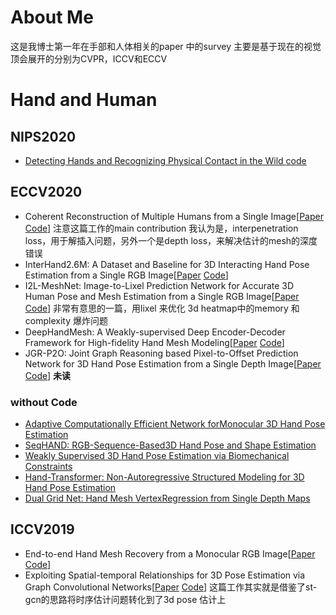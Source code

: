 # About Me
这是我博士第一年在手部和人体相关的paper 中的survey 主要是基于现在的视觉顶会展开的分别为CVPR，ICCV和ECCV

# Hand and Human

## NIPS2020 
- [Detecting Hands and Recognizing Physical Contact in the Wild ](https://proceedings.neurips.cc//paper/2020/file/595373f017b659cb7743291e920a8857-Paper.pdf) [code](https://github.com/cvlab-stonybrook/ContactHands)

## ECCV2020
- Coherent Reconstruction of Multiple Humans from a Single Image\[[Paper](https://arxiv.org/pdf/2006.08586.pdf) [Code](https://github.com/JiangWenPL/multiperson)\]   注意这篇工作的main contribution 我认为是，interpenetration loss，用于解插入问题，另外一个是depth loss，来解决估计的mesh的深度错误
- InterHand2.6M: A Dataset and Baseline for 3D Interacting Hand Pose Estimation from a Single RGB Image\[[Paper](https://arxiv.org/abs/2008.09309) [Code](https://github.com/facebookresearch/InterHand2.6M)\]
- I2L-MeshNet: Image-to-Lixel Prediction Network for Accurate 3D Human Pose and Mesh Estimation from a Single RGB Image\[[Paper](https://arxiv.org/abs/2008.03713) [Code](https://github.com/mks0601/I2L-MeshNet_RELEASE)\] 非常有意思的一篇，用lixel 来优化 3d heatmap中的memory 和complexity 爆炸问题
- DeepHandMesh: A Weakly-supervised Deep Encoder-Decoder Framework for High-fidelity Hand Mesh Modeling\[[Paper](https://link.springer.com/chapter/10.1007/978-3-030-58536-5_26) [Code](https://mks0601.github.io/DeepHandMesh/)\]
- JGR-P2O: Joint Graph Reasoning based Pixel-to-Offset Prediction Network for 3D Hand Pose Estimation from a Single Depth Image\[[Paper](https://arxiv.org/abs/2007.04646) [Code](https://github.com/fanglinpu/JGR-P2O)\] **未读**
### without Code
- [Adaptive Computationally Efficient Network forMonocular 3D Hand Pose Estimation](https://www.ecva.net/papers/eccv_2020/papers_ECCV/papers/123490120.pdf)
- [SeqHAND: RGB-Sequence-Based3D Hand Pose and Shape Estimation](https://www.ecva.net/papers/eccv_2020/papers_ECCV/papers/123570120.pdf)
- [Weakly Supervised 3D Hand Pose Estimation via Biomechanical Constraints](https://www.ecva.net/papers/eccv_2020/papers_ECCV/papers/123620205.pdf)
- [Hand-Transformer: Non-Autoregressive Structured Modeling for 3D Hand Pose Estimation](https://www.ecva.net/papers/eccv_2020/papers_ECCV/papers/123700018.pdf)
- [Dual Grid Net: Hand Mesh VertexRegression from Single Depth Maps](https://www.ecva.net/papers/eccv_2020/papers_ECCV/papers/123750443.pdf)


## ICCV2019
- End-to-end Hand Mesh Recovery from a Monocular RGB Image\[[Paper](https://arxiv.org/abs/1902.09305) [Code](https://github.com/MandyMo/HAMR)\]
- Exploiting Spatial-temporal Relationships for 3D Pose Estimation via Graph Convolutional Networks\[[Paper](https://openaccess.thecvf.com/content_ICCV_2019/papers/Cai_Exploiting_Spatial-Temporal_Relationships_for_3D_Pose_Estimation_via_Graph_Convolutional_ICCV_2019_paper.pdf) [Code](https://github.com/vanoracai/Exploiting-Spatial-temporal-Relationships-for-3D-Pose-Estimation-via-Graph-Convolutional-Networks)\] 这篇工作其实就是借鉴了st-gcn的思路将时序估计问题转化到了3d pose 估计上


